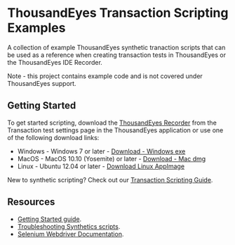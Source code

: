 # ThousandEyes Transaction Scripting Examples
A collection of example ThousandEyes synthetic tranaction scripts that can be used as a reference when creating transaction tests in ThousandEyes or the ThousandEyes IDE Recorder.

Note - this project contains example code and is not covered under ThousandEyes support.


## Getting Started
To get started scripting, download the [ThousandEyes Recorder](https://app.thousandeyes.com/settings/tests/) from the Transaction test settings page in the ThousandEyes application or use one of the following download links:
* Windows - Windows 7 or later - [Download - Windows exe](https://downloads.thousandeyes.com/tedit/recorder/ThousandEyesRecorderIDE.exe)
* MacOS - MacOS 10.10 (Yosemite) or later - [Download - Mac dmg](https://downloads.thousandeyes.com/tedit/recorder/ThousandEyesRecorderIDE.dmg)
* Linux - Ubuntu 12.04 or later - [Download Linux AppImage](https://downloads.thousandeyes.com/tedit/recorder/ThousandEyesRecorderIDE.AppImage)

New to synthetic scripting? Check out our [Transaction Scripting Guide](https://docs.thousandeyes.com/product-documentation/tests/transaction-scripting-guide).

## Resources
* [Getting Started guide](https://github.com/thousandeyes/transaction-scripting-examples/wiki/Getting-started-with-ThousandEyes-Synthetics).
* [Troubleshooting Synthetics scripts](https://github.com/thousandeyes/transaction-scripting-examples/wiki/Troubleshooting-synthetics-scripts).
* [Selenium Webdriver Documentation](https://seleniumhq.github.io/selenium/docs/api/javascript/index.html).
